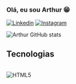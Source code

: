 ### Olá, eu sou Arthur 😁

[![Linkedin](https://img.shields.io/badge/LinkedIn-0077B5?style=for-the-badge&logo=linkedin&logoColor=white
)](https://br.linkedin.com/in/arthurrats)
[![Instagram](https://img.shields.io/badge/Instagram-E4405F?style=for-the-badge&logo=instagram&logoColor=white
)](https://www.instagram.com/arthurratss/?next=%2F)

![Arthur GitHub stats](https://github-readme-stats.vercel.app/api?username=Arthurrats&show_icons=true&theme=dracula)

## Tecnologias 
<div style="display: inline_block"><br/>
  <img align="center" alt="HTML5" src="https://img.shields.io/badge/HTML5-E34F26?style=for-the-badge&logo=html5&logoColor=white
"/>
</div>
